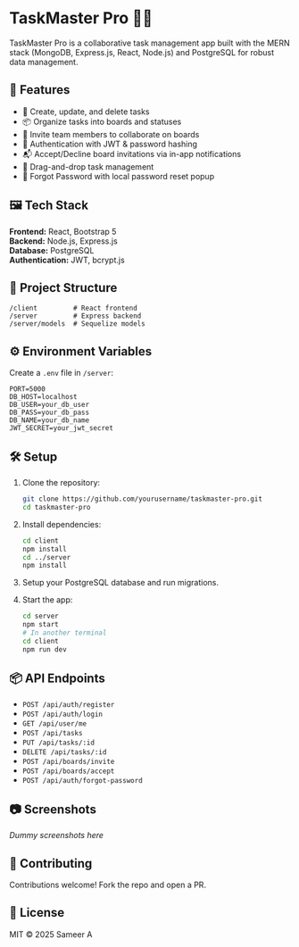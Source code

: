
# TaskMaster Pro 🧠✅

TaskMaster Pro is a collaborative task management app built with the MERN stack (MongoDB, Express.js, React, Node.js) and PostgreSQL for robust data management.

## 🚀 Features

- 📝 Create, update, and delete tasks
- 📦 Organize tasks into boards and statuses
- 👥 Invite team members to collaborate on boards
- 🔐 Authentication with JWT & password hashing
- 📬 Accept/Decline board invitations via in-app notifications
- 🧩 Drag-and-drop task management
- 🧠 Forgot Password with local password reset popup

## 🖼️ Tech Stack

**Frontend:** React, Bootstrap 5  
**Backend:** Node.js, Express.js  
**Database:** PostgreSQL  
**Authentication:** JWT, bcrypt.js

## 📂 Project Structure

```
/client         # React frontend
/server         # Express backend
/server/models  # Sequelize models
```

## ⚙️ Environment Variables

Create a `.env` file in `/server`:

```
PORT=5000
DB_HOST=localhost
DB_USER=your_db_user
DB_PASS=your_db_pass
DB_NAME=your_db_name
JWT_SECRET=your_jwt_secret
```

## 🛠️ Setup

1. Clone the repository:
    ```bash
    git clone https://github.com/yourusername/taskmaster-pro.git
    cd taskmaster-pro
    ```

2. Install dependencies:
    ```bash
    cd client
    npm install
    cd ../server
    npm install
    ```

3. Setup your PostgreSQL database and run migrations.

4. Start the app:
    ```bash
    cd server
    npm start
    # In another terminal
    cd client
    npm run dev
    ```

## 📦 API Endpoints

- `POST /api/auth/register`
- `POST /api/auth/login`
- `GET /api/user/me`
- `POST /api/tasks`
- `PUT /api/tasks/:id`
- `DELETE /api/tasks/:id`
- `POST /api/boards/invite`
- `POST /api/boards/accept`
- `POST /api/auth/forgot-password`

## 📷 Screenshots

_Dummy screenshots here_

## 🤝 Contributing

Contributions welcome! Fork the repo and open a PR.

## 📄 License

MIT © 2025 Sameer A

